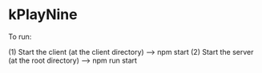 # kPlayNine

To run:

(1) Start the client (at the client directory) --> npm start
(2) Start the server (at the root directory) --> npm run start